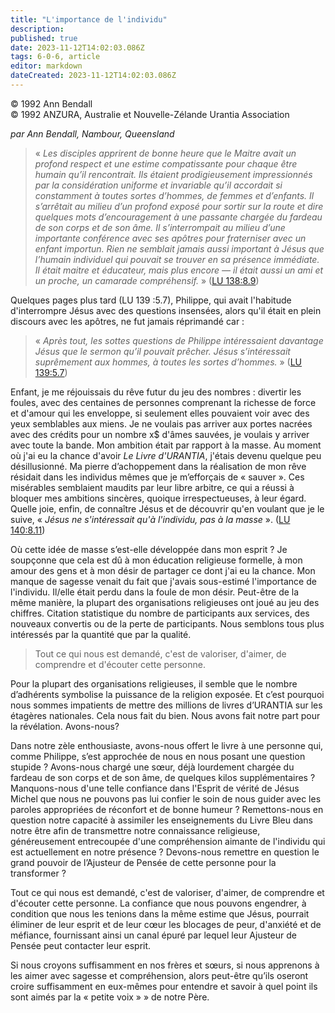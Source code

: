 ```yaml
---
title: "L'importance de l'individu"
description: 
published: true
date: 2023-11-12T14:02:03.086Z
tags: 6-0-6, article
editor: markdown
dateCreated: 2023-11-12T14:02:03.086Z
---
```



<p class="v-card v-sheet theme--light grey lighten-3 px-2 py-1">© 1992 Ann Bendall<br>© 1992 ANZURA, Australie et Nouvelle-Zélande Urantia Association</p>


_par Ann Bendall, Nambour, Queensland_

> « _Les disciples apprirent de bonne heure que le Maitre avait un profond respect et une estime compatissante pour *chaque* être humain qu’il rencontrait. Ils étaient prodigieusement impressionnés par la considération uniforme et invariable qu’il accordait si constamment à toutes sortes d’hommes, de femmes et d’enfants. Il s’arrêtait au milieu d’un profond exposé pour sortir sur la route et dire quelques mots d’encouragement à une passante chargée du fardeau de son corps et de son âme. Il s’interrompait au milieu d’une importante conférence avec ses apôtres pour fraterniser avec un enfant importun. Rien ne semblait jamais aussi important à Jésus que l’*humain individuel* qui pouvait se trouver en sa présence immédiate. Il était maitre et éducateur, mais plus encore — il était aussi un ami et un proche, un camarade compréhensif._ » (<a id="a16_845"></a>[LU 138:8.9](/fr/The_Urantia_Book/138#p8_9))

Quelques pages plus tard (LU 139 :5.7), Philippe, qui avait l'habitude d'interrompre Jésus avec des questions insensées, alors qu'il était en plein discours avec les apôtres, ne fut jamais réprimandé car :

> « _Après tout, les sottes questions de Philippe intéressaient davantage Jésus que le sermon qu’il pouvait prêcher. Jésus s’intéressait suprêmement aux *hommes,* à toutes les sortes d’hommes._ » (<a id="a20_197"></a>[LU 139:5.7](/fr/The_Urantia_Book/139#p5_7))

Enfant, je me réjouissais du rêve futur du jeu des nombres : divertir les foules, avec des centaines de personnes comprenant la richesse de force et d'amour qui les enveloppe, si seulement elles pouvaient voir avec des yeux semblables aux miens. Je ne voulais pas arriver aux portes nacrées avec des crédits pour un nombre x$ d'âmes sauvées, je voulais y arriver avec toute la bande. Mon ambition était par rapport à la masse. Au moment où j'ai eu la chance d'avoir _Le Livre d'URANTIA_, j'étais devenu quelque peu désillusionné. Ma pierre d’achoppement dans la réalisation de mon rêve résidait dans les individus mêmes que je m’efforçais de « sauver ». Ces misérables semblaient maudits par leur libre arbitre, ce qui a réussi à bloquer mes ambitions sincères, quoique irrespectueuses, à leur égard. Quelle joie, enfin, de connaître Jésus et de découvrir qu'en voulant que je le suive, « _Jésus ne s'intéressait qu'à l'individu, pas à la masse_ ». (<a id="a22_950"></a>[LU 140:8.11](/fr/The_Urantia_Book/140#p8_11))

Où cette idée de masse s’est-elle développée dans mon esprit ? Je soupçonne que cela est dû à mon éducation religieuse formelle, à mon amour des gens et à mon désir de partager ce dont j'ai eu la chance. Mon manque de sagesse venait du fait que j'avais sous-estimé l'importance de l'individu. Il/elle était perdu dans la foule de mon désir. Peut-être de la même manière, la plupart des organisations religieuses ont joué au jeu des chiffres. Citation statistique du nombre de participants aux services, des nouveaux convertis ou de la perte de participants. Nous semblons tous plus intéressés par la quantité que par la qualité.

> Tout ce qui nous est demandé, c'est de valoriser, d'aimer, de comprendre et d'écouter cette personne.

Pour la plupart des organisations religieuses, il semble que le nombre d’adhérents symbolise la puissance de la religion exposée. Et c’est pourquoi nous sommes impatients de mettre des millions de livres d’URANTIA sur les étagères nationales. Cela nous fait du bien. Nous avons fait notre part pour la révélation. Avons-nous?

Dans notre zèle enthousiaste, avons-nous offert le livre à une personne qui, comme Philippe, s’est approchée de nous en nous posant une question stupide ? Avons-nous chargé une sœur, déjà lourdement chargée du fardeau de son corps et de son âme, de quelques kilos supplémentaires ? Manquons-nous d'une telle confiance dans l'Esprit de vérité de Jésus Michel que nous ne pouvons pas lui confier le soin de nous guider avec les paroles appropriées de réconfort et de bonne humeur ? Remettons-nous en question notre capacité à assimiler les enseignements du Livre Bleu dans notre être afin de transmettre notre connaissance religieuse, généreusement entrecoupée d'une compréhension aimante de l'individu qui est actuellement en notre présence ? Devons-nous remettre en question le grand pouvoir de l’Ajusteur de Pensée de cette personne pour la transformer ?

Tout ce qui nous est demandé, c'est de valoriser, d'aimer, de comprendre et d'écouter cette personne. La confiance que nous pouvons engendrer, à condition que nous les tenions dans la même estime que Jésus, pourrait éliminer de leur esprit et de leur cœur les blocages de peur, d'anxiété et de méfiance, fournissant ainsi un canal épuré par lequel leur Ajusteur de Pensée peut contacter leur esprit.

Si nous croyons suffisamment en nos frères et sœurs, si nous apprenons à les aimer avec sagesse et compréhension, alors peut-être qu’ils oseront croire suffisamment en eux-mêmes pour entendre et savoir à quel point ils sont aimés par la « petite voix » » de notre Père.

